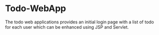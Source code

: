 # Todo-WebApp
The todo web applications provides an initial login page with a list of todo for each user which can be enhanced using JSP and Servlet.
